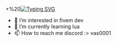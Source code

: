 +%20[![Typing SVG](https://readme-typing-svg.demolab.com/?lines=Welcome+to+my+github)](https://git.io/typing-svg)
- 👀 I’m interested in fivem dev
- 🌱 I’m currently learning lua
- 📫 How to reach me discord :> vas0001


